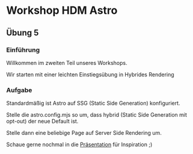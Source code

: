 # Workshop HDM Astro

## Übung 5

### Einführung

Willkommen im zweiten Teil unseres Workshops.

Wir starten mit einer leichten Einstiegsübung in Hybrides Rendering

### Aufgabe

Standardmäßig ist Astro auf SSG (Static Side Generation) konfiguriert.

Stelle die astro.config.mjs so um, dass hybrid (Static Side Generation mit opt-out) der neue Default ist.

Stelle dann eine beliebige Page auf Server Side Rendering um.

Schaue gerne nochmal in die [Präsentation](https://docs.google.com/presentation/d/1Jfhkrr4miYid448SGklj-X6R9COtJxdIkejl-SBqr4M/edit#slide=id.g2528e13b3cc_0_0) für Inspiration ;)
